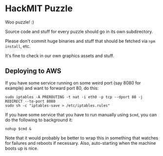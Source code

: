 # HackMIT Puzzle

Woo puzzle! :)

Source code and stuff for every puzzle should go in its own subdirectory.

Please don't commit huge binaries and stuff that should be fetched via `npm
install`, etc.

It's fine to check in our own graphics assets and stuff.

## Deploying to AWS

If you have some service running on some weird port (say 8080 for example) and
want to forward port 80, do this:

```
sudo iptables -A PREROUTING -t nat -i eth0 -p tcp --dport 80 -j REDIRECT --to-port 8080
sudo sh -c "iptables-save > /etc/iptables.rules"
```

If you have some service that you have to run manually using `$cmd`, you can do
the following to background it:

```
nohup $cmd &
```

Note that it would probably be better to wrap this in something that watches
for failures and reboots if necessary. Also, auto-starting when the machine
boots up is nice.
